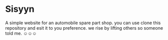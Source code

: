 # Sisyyn
A simple website for an automobile spare part shop.
you can use clone this repository and esit it to you preference. 
we rise by lifting others so someone told me. ☺️☺️☺️
